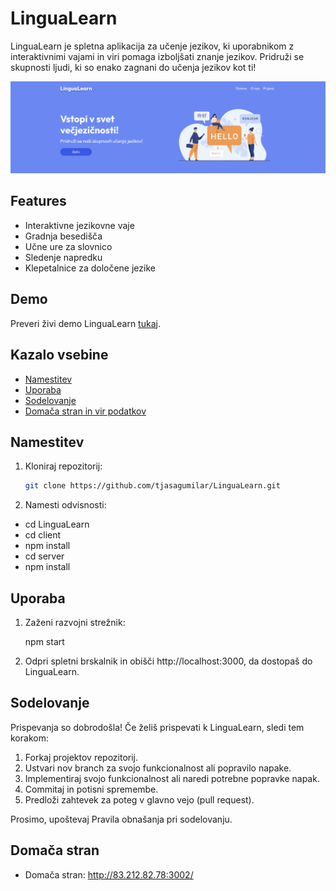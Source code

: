 # LinguaLearn

LinguaLearn je spletna aplikacija za učenje jezikov, ki uporabnikom z interaktivnimi vajami in viri pomaga izboljšati znanje jezikov.
Pridruži se skupnosti ljudi, ki so enako zagnani do učenja jezikov kot ti!

![LinguaLearn Screenshot](lingualearnFP.png)

## Features

- Interaktivne jezikovne vaje
- Gradnja besedišča
- Učne ure za slovnico
- Sledenje napredku
- Klepetalnice za določene jezike

## Demo

Preveri živi demo LinguaLearn [tukaj](http://83.212.82.78:3002/).

## Kazalo vsebine

- [Namestitev](#installation)
- [Uporaba](#usage)
- [Sodelovanje](#contributing)
- [Domača stran in vir podatkov](#homepage)

## Namestitev

1. Kloniraj repozitorij:

   ```sh
   git clone https://github.com/tjasagumilar/LinguaLearn.git

2. Namesti odvisnosti:

- cd LinguaLearn
- cd client
- npm install
- cd server
- npm install

## Uporaba

1. Zaženi razvojni strežnik:

   npm start

2. Odpri spletni brskalnik in obišči http://localhost:3000, da dostopaš do LinguaLearn.

## Sodelovanje

Prispevanja so dobrodošla! Če želiš prispevati k LinguaLearn, sledi tem korakom:

1. Forkaj projektov repozitorij.
2. Ustvari nov branch za svojo funkcionalnost ali popravilo napake.
3. Implementiraj svojo funkcionalnost ali naredi potrebne popravke napak.
4. Commitaj in potisni spremembe.
5. Predloži zahtevek za poteg v glavno vejo (pull request).

Prosimo, upoštevaj Pravila obnašanja pri sodelovanju.

## Domača stran 

- Domača stran: http://83.212.82.78:3002/




